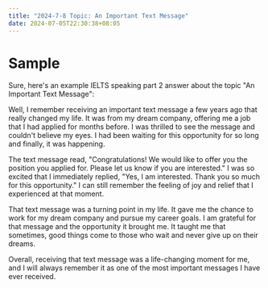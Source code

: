 ```yaml
---
title: "2024-7-8 Topic: An Important Text Message"
date: 2024-07-05T22:30:38+08:05
---
```


# Sample
Sure, here's an example IELTS speaking part 2 answer about the topic "An Important Text Message":

Well, I remember receiving an important text message a few years ago that really changed my life. It was from my dream company, offering me a job that I had applied for months before. I was thrilled to see the message and couldn't believe my eyes. I had been waiting for this opportunity for so long and finally, it was happening.

The text message read, "Congratulations! We would like to offer you the position you applied for. Please let us know if you are interested." I was so excited that I immediately replied, "Yes, I am interested. Thank you so much for this opportunity." I can still remember the feeling of joy and relief that I experienced at that moment.

That text message was a turning point in my life. It gave me the chance to work for my dream company and pursue my career goals. I am grateful for that message and the opportunity it brought me. It taught me that sometimes, good things come to those who wait and never give up on their dreams.

Overall, receiving that text message was a life-changing moment for me, and I will always remember it as one of the most important messages I have ever received.
